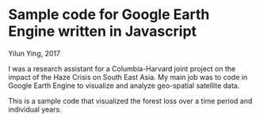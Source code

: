 # Sample code for Google Earth Engine written in Javascript

Yilun Ying, 2017

I was a research assistant for a Columbia-Harvard joint project on the impact of the Haze Crisis on South East Asia. 
My main job was to code in Google Earth Engine to visualize and analyze geo-spatial satellite data.

This is a sample code that visualized the forest loss over a time period and individual years.
